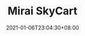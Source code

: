 ---
title: "Mirai SkyCart"
description: 
date: 2021-01-06T23:04:30+08:00
draft: true
category: miraimetro
keywords: []
notice: "This article is about the former rapid transit system in Mirai before merging with the [Mirai RGB](/wiki/mirai-rgb 'Mirai RGB'). For the current rapid transit system after the merger, see [Mirai Metro](/wiki/mirai-metro 'Mirai Metro')."
see_also: false
quick_facts:
---